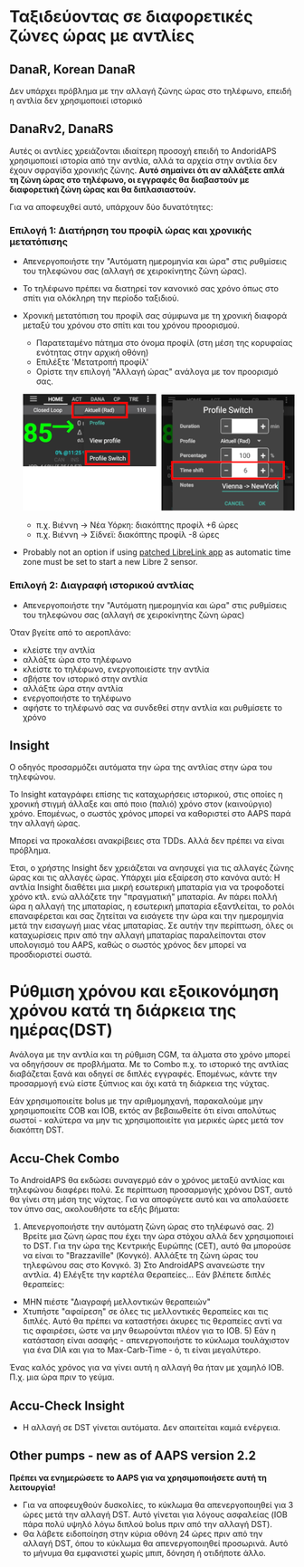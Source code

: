 # Ταξιδεύοντας σε διαφορετικές ζώνες ώρας με αντλίες

## DanaR, Korean DanaR

Δεν υπάρχει πρόβλημα με την αλλαγή ζώνης ώρας στο τηλέφωνο, επειδή η αντλία δεν χρησιμοποιεί ιστορικό

## DanaRv2, DanaRS

Αυτές οι αντλίες χρειάζονται ιδιαίτερη προσοχή επειδή το AndoridAPS χρησιμοποιεί ιστορία από την αντλία, αλλά τα αρχεία στην αντλία δεν έχουν σφραγίδα χρονικής ζώνης. **Αυτό σημαίνει ότι αν αλλάξετε απλά τη ζώνη ώρας στο τηλέφωνο, οι εγγραφές θα διαβαστούν με διαφορετική ζώνη ώρας και θα διπλασιαστούν.**

Για να αποφευχθεί αυτό, υπάρχουν δύο δυνατότητες:

### Επιλογή 1: Διατήρηση του προφίλ ώρας και χρονικής μετατόπισης

* Απενεργοποιήστε την "Αυτόματη ημερομηνία και ώρα" στις ρυθμίσεις του τηλεφώνου σας (αλλαγή σε χειροκίνητης ζώνη ώρας).
* Το τηλέφωνο πρέπει να διατηρεί τον κανονικό σας χρόνο όπως στο σπίτι για ολόκληρη την περίοδο ταξιδιού.
* Χρονική μετατόπιση του προφίλ σας σύμφωνα με τη χρονική διαφορά μεταξύ του χρόνου στο σπίτι και του χρόνου προορισμού.
   
   * Παρατεταμένο πάτημα στο όνομα προφίλ (στη μέση της κορυφαίας ενότητας στην αρχική οθόνη)
   * Επιλέξτε 'Μετατροπή προφίλ'
   * Ορίστε την επιλογή "Αλλαγή ώρας" ανάλογα με τον προορισμό σας.
   
   ![Αλλαγή προφίλ με χρονική μετατόπιση](../images/ProfileSwitchTimeShift2.png)
   
   * π.χ. Βιέννη -> Νέα Υόρκη: διακόπτης προφίλ +6 ώρες
   * π.χ. Βιέννη -> Σίδνεϊ: διακόπτης προφίλ -8 ώρες
* Probably not an option if using [patched LibreLink app](../Hardware/Libre2#time-zone-travelling) as automatic time zone must be set to start a new Libre 2 sensor.

### Επιλογή 2: Διαγραφή ιστορικού αντλίας

* Απενεργοποιήστε την "Αυτόματη ημερομηνία και ώρα" στις ρυθμίσεις του τηλεφώνου σας (αλλαγή σε χειροκίνητης ζώνη ώρας)

Όταν βγείτε από το αεροπλάνο:

* κλείστε την αντλία
* αλλάξτε ώρα στο τηλέφωνο
* κλείστε το τηλέφωνο, ενεργοποιείστε την αντλία
* σβήστε τον ιστορικό στην αντλία
* αλλάξτε ώρα στην αντλία
* ενεργοποιήστε το τηλέφωνο
* αφήστε το τηλέφωνό σας να συνδεθεί στην αντλία και ρυθμίσετε το χρόνο

## Insight

Ο οδηγός προσαρμόζει αυτόματα την ώρα της αντλίας στην ώρα του τηλεφώνου.

Το Insight καταγράφει επίσης τις καταχωρήσεις ιστορικού, στις οποίες η χρονική στιγμή άλλαξε και από ποιο (παλιό) χρόνο στον (καινούργιο) χρόνο. Επομένως, ο σωστός χρόνος μπορεί να καθοριστεί στο AAPS παρά την αλλαγή ώρας.

Μπορεί να προκαλέσει ανακρίβειες στα TDDs. Αλλά δεν πρέπει να είναι πρόβλημα.

Έτσι, ο χρήστης Insight δεν χρειάζεται να ανησυχεί για τις αλλαγές ζώνης ώρας και τις αλλαγές ώρας. Υπάρχει μία εξαίρεση στο κανόνα αυτό: Η αντλία Insight διαθέτει μια μικρή εσωτερική μπαταρία για να τροφοδοτεί χρόνο κτλ. ενώ αλλάζετε την "πραγματική" μπαταρία. Αν πάρει πολλή ώρα η αλλαγή της μπαταρίας, η εσωτερική μπαταρία εξαντλείται, το ρολόι επαναφέρεται και σας ζητείται να εισάγετε την ώρα και την ημερομηνία μετά την εισαγωγή μιας νέας μπαταρίας. Σε αυτήν την περίπτωση, όλες οι καταχωρίσεις πριν από την αλλαγή μπαταρίας παραλείπονται στον υπολογισμό του AAPS, καθώς ο σωστός χρόνος δεν μπορεί να προσδιοριστεί σωστά.

# Ρύθμιση χρόνου και εξοικονόμηση χρόνου κατά τη διάρκεια της ημέρας(DST)

Ανάλογα με την αντλία και τη ρύθμιση CGM, τα άλματα στο χρόνο μπορεί να οδηγήσουν σε προβλήματα. Με το Combo π.χ. το ιστορικό της αντλίας διαβάζεται ξανά και οδηγεί σε διπλές εγγραφές. Επομένως, κάντε την προσαρμογή ενώ είστε ξύπνιος και όχι κατά τη διάρκεια της νύχτας.

Εάν χρησιμοποιείτε bolus με την αριθμομηχανή, παρακαλούμε μην χρησιμοποιείτε COB και IOB, εκτός αν βεβαιωθείτε ότι είναι απολύτως σωστοί - καλύτερα να μην τις χρησιμοποιείτε για μερικές ώρες μετά τον διακόπτη DST.

## Accu-Chek Combo

Το AndroidAPS θα εκδώσει συναγερμό εάν ο χρόνος μεταξύ αντλίας και τηλεφώνου διαφέρει πολύ. Σε περίπτωση προσαρμογής χρόνου DST, αυτό θα γίνει στη μέση της νύχτας. Για να αποφύγετε αυτό και να απολαύσετε τον ύπνο σας, ακολουθήστε τα εξής βήματα:

1) Απενεργοποιήστε την αυτόματη ζώνη ώρας στο τηλέφωνό σας. 2) Βρείτε μια ζώνη ώρας που έχει την ώρα στόχου αλλά δεν χρησιμοποιεί το DST. Για την ώρα της Κεντρικής Ευρώπης (CET), αυτό θα μπορούσε να είναι το "Brazzaville" (Κονγκό). Αλλάξτε τη ζώνη ώρας του τηλεφώνου σας στο Κονγκό. 3) Στο AndroidAPS ανανεώστε την αντλία. 4) Ελέγξτε την καρτέλα Θεραπείες... Εάν βλέπετε διπλές θεραπείες:

* ΜΗΝ πιέστε "Διαγραφή μελλοντικών θεραπειών"
* Χτυπήστε "αφαίρεση" σε όλες τις μελλοντικές θεραπείες και τις διπλές. Αυτό θα πρέπει να καταστήσει άκυρες τις θεραπείες αντί να τις αφαιρέσει, ώστε να μην θεωρούνται πλέον για το IOB. 5) Εάν η κατάσταση είναι ασαφής - απενεργοποιήστε το κύκλωμα τουλάχιστον για ένα DIA και για το Max-Carb-Time - ό, τι είναι μεγαλύτερο.

Ένας καλός χρόνος για να γίνει αυτή η αλλαγή θα ήταν με χαμηλό IOB. Π.χ. μια ώρα πριν το γεύμα.

## Accu-Check Insight

* Η αλλαγή σε DST γίνεται αυτόματα. Δεν απαιτείται καμιά ενέργεια.

## Other pumps - new as of AAPS version 2.2

**Πρέπει να ενημερώσετε το AAPS για να χρησιμοποιήσετε αυτή τη λειτουργία!**

* Για να αποφευχθούν δυσκολίες, το κύκλωμα θα απενεργοποιηθεί για 3 ώρες μετά την αλλαγή DST. Αυτό γίνεται για λόγους ασφαλείας (IOB πάρα πολύ υψηλό λόγω διπλού bolus πριν από την αλλαγή DST).
* Θα λάβετε ειδοποίηση στην κύρια οθόνη 24 ώρες πριν από την αλλαγή DST, όπου το κύκλωμα θα απενεργοποιηθεί προσωρινά. Αυτό το μήνυμα θα εμφανιστεί χωρίς μπιπ, δόνηση ή οτιδήποτε άλλο.